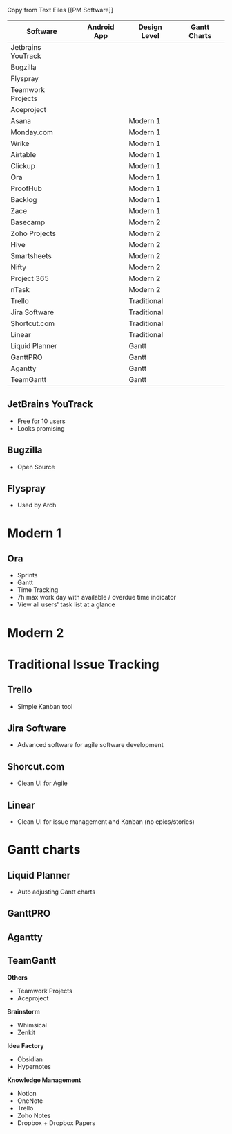 Copy from Text Files
[[PM Software]]

| Software           | Android App | Design Level | Gantt Charts |
| ------------------ | ----------- | ------------ | ------------ |
| Jetbrains YouTrack |             |              |              |
| Bugzilla           |             |              |              |
| Flyspray           |             |              |              |
| Teamwork Projects  |             |              |              |
| Aceproject         |             |              |              |
| Asana              |             | Modern 1     |              |
| Monday.com         |             | Modern 1     |              |
| Wrike              |             | Modern 1     |              |
| Airtable           |             | Modern 1     |              |
| Clickup            |             | Modern 1     |              |
| Ora                |             | Modern 1     |              |
| ProofHub           |             | Modern 1     |              |
| Backlog            |             | Modern 1     |              |
| Zace               |             | Modern 1     |              |
| Basecamp           |             | Modern 2     |              |
| Zoho Projects      |             | Modern 2     |              |
| Hive               |             | Modern 2     |              |
| Smartsheets        |             | Modern 2     |              |
| Nifty              |             | Modern 2     |              |
| Project 365        |             | Modern 2     |              |
| nTask              |             | Modern 2     |              |
| Trello             |             | Traditional  |              |
| Jira Software      |             | Traditional  |              |
| Shortcut.com       |             | Traditional  |              |
| Linear             |             | Traditional  |              |
| Liquid Planner     |             | Gantt        |              |
| GanttPRO           |             | Gantt        |              |
| Agantty            |             | Gantt        |              |
| TeamGantt          |             | Gantt        |              |

## JetBrains YouTrack
- Free for 10 users
- Looks promising
## Bugzilla
- Open Source
## Flyspray
- Used by Arch
# Modern 1
## Ora
- Sprints
- Gantt
- Time Tracking
- 7h max work day with available / overdue time indicator
- View all users' task list at a glance
# Modern 2

# Traditional Issue Tracking
## Trello
- Simple Kanban tool
## Jira Software
- Advanced software for agile software development
## Shorcut.com
- Clean UI for Agile
## Linear
- Clean UI for issue management and Kanban (no epics/stories)
# Gantt charts
## Liquid Planner
- Auto adjusting Gantt charts
## GanttPRO
## Agantty
## TeamGantt

**Others**
- Teamwork Projects
- Aceproject

**Brainstorm**
- Whimsical
- Zenkit

**Idea Factory**
- Obsidian
- Hypernotes

**Knowledge Management**
- Notion
- OneNote
- Trello
- Zoho Notes
- Dropbox + Dropbox Papers